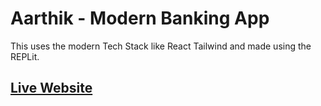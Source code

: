 # Aarthik - Modern Banking App 

This uses the modern Tech Stack like React Tailwind and made using the REPLit.

## [Live Website](https://aarthik.imskanand.repl.co/)
